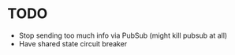 # TODO
- Stop sending too much info via PubSub (might kill pubsub at all)
- Have shared state circuit breaker